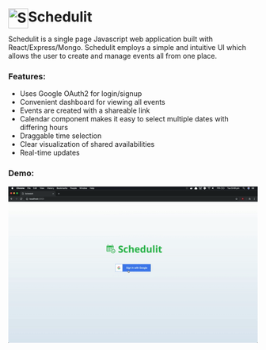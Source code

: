 # <img src="https://image.flaticon.com/icons/svg/34/34389.svg" align="left" title="Schedulit logo" width="40" height="40"> Schedulit

Schedulit is a single page Javascript web application built with React/Express/Mongo. Schedulit employs a simple and intuitive UI which allows the user to create and manage events all from one place. 

### Features: 
- Uses Google OAuth2 for login/signup
- Convenient dashboard for viewing all events
- Events are created with a shareable link
- Calendar component makes it easy to select multiple dates with differing hours
- Draggable time selection
- Clear visualization of shared availabilities
- Real-time updates
### Demo:
![](schedulit-demo.gif)
